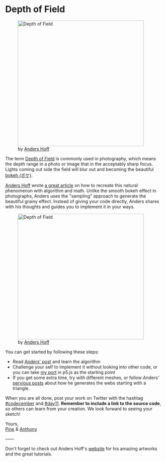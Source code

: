 # Depth of Field

<div class="horizontal-images">
  <figure>
    <img src="/assets/2020/11/depth-of-field.png" alt="Depth of Field" style="width:400px">
    <figcaption>by <a href="https://inconvergent.net/">Anders Hoff</a></figcaption>
  </figure>
</div>

The term [Depth of Field](https://en.wikipedia.org/wiki/Depth_of_field) is commonly used in photography, which means the depth range in a photo or image that in the acceptably sharp focus. Lights coming out side the field will blur out and becoming the beautiful [bokeh (ボケ)](https://en.wikipedia.org/wiki/Bokeh).

[Anders Hoff](https://inconvergent.net/) wrote [a great article](https://inconvergent.net/2019/depth-of-field/) on how to recreate this natural phenomenon with algorithm and math. Unlike the smooth bokeh effect in photographs, Anders uses the "sampling" approach to generate the beautiful grainy effect. Instead of giving your code directly, Anders shares with his thoughts and guides you to implement it in your ways.

<div class="horizontal-images">
  <figure>
    <img src="/assets/2020/11/depth-of-field-2.png" alt="Depth of Field" style="width:400px">
    <figcaption>by <a href="https://inconvergent.net/">Anders Hoff</a></figcaption>
  </figure>
</div>

You can get started by following these steps:

- Read [Anders' post](https://inconvergent.net/2019/depth-of-field/) and learn the algorithm
- Challenge your self to implement it without looking into other code, or you can take [my port](https://editor.p5js.org/antfu/sketches/5ZumvQKDK) in p5.js as the starting point
- If you get some extra time, try with different meshes, or follow Anders' [pervious posts](https://inconvergent.net/2019/a-tangle-of-webs/) about how he generates the webs starting with a triangle.

When you are all done, post your work on Twitter with the hashtag [#codecember](https://twitter.com/hashtag/codecember) and [#day11](https://twitter.com/hashtag/day11). **Remember to include a link to the source code**, so others can learn from your creation. We look forward to seeing your sketch!

Yours, <br>
[Pine](https://twitter.com/octref) & [Anthony](https://twitter.com/antfu7)

——

Don't forget to check out Anders Hoff's [website](https://inconvergent.net/) for his amazing artworks and the great tutorials.
